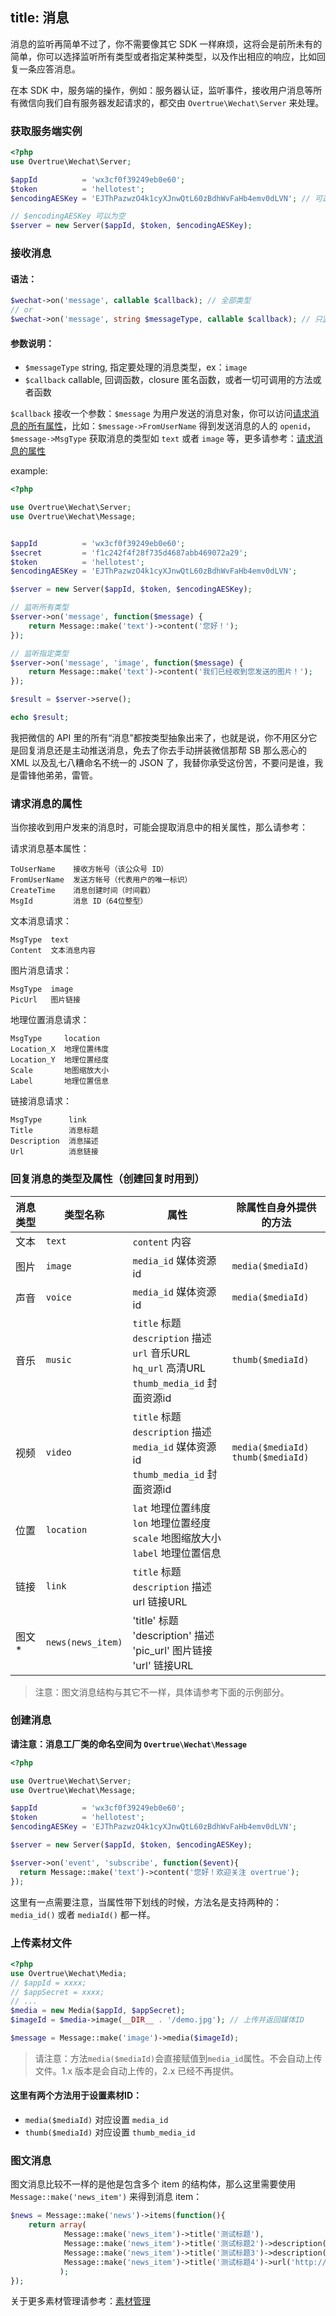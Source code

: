 title: 消息
---


消息的监听再简单不过了，你不需要像其它 SDK 一样麻烦，这将会是前所未有的简单，你可以选择监听所有类型或者指定某种类型，以及作出相应的响应，比如回复一条应答消息。

在本 SDK 中，服务端的操作，例如：服务器认证，监听事件，接收用户消息等所有微信向我们自有服务器发起请求的，都交由 `Overtrue\Wechat\Server` 来处理。

### 获取服务端实例

```php
<?php
use Overtrue\Wechat\Server;

$appId          = 'wx3cf0f39249eb0e60';
$token          = 'hellotest';
$encodingAESKey = 'EJThPazwzO4k1cyXJnwQtL60zBdhWvFaHb4emv0dLVN'; // 可选

// $encodingAESKey 可以为空
$server = new Server($appId, $token, $encodingAESKey);
```

### 接收消息

#### 语法：

```php
$wechat->on('message', callable $callback); // 全部类型
// or
$wechat->on('message', string $messageType, callable $callback); // 只监听指定类型
```

#### 参数说明：

- `$messageType` string, 指定要处理的消息类型，ex：`image`
- `$callback` callable, 回调函数，closure 匿名函数，或者一切可调用的方法或者函数

`$callback` 接收一个参数：`$message` 为用户发送的消息对象，你可以访问[请求消息的所有属性](https://github.com/overtrue/wechat/wiki/%E6%B6%88%E6%81%AF%E7%9A%84%E4%BD%BF%E7%94%A8#%E8%AF%B7%E6%B1%82%E6%B6%88%E6%81%AF%E7%9A%84%E5%B1%9E%E6%80%A7)，比如：`$message->FromUserName` 得到发送消息的人的 `openid`，`$message->MsgType` 获取消息的类型如 `text` 或者 `image` 等，更多请参考：[请求消息的属性](https://github.com/overtrue/wechat/wiki/%E6%B6%88%E6%81%AF%E7%9A%84%E4%BD%BF%E7%94%A8#%E8%AF%B7%E6%B1%82%E6%B6%88%E6%81%AF%E7%9A%84%E5%B1%9E%E6%80%A7)

example:

```php
<?php

use Overtrue\Wechat\Server;
use Overtrue\Wechat\Message;


$appId          = 'wx3cf0f39249eb0e60';
$secret         = 'f1c242f4f28f735d4687abb469072a29';
$token          = 'hellotest';
$encodingAESKey = 'EJThPazwzO4k1cyXJnwQtL60zBdhWvFaHb4emv0dLVN';

$server = new Server($appId, $token, $encodingAESKey);

// 监听所有类型
$server->on('message', function($message) {
    return Message::make('text')->content('您好！');
});

// 监听指定类型
$server->on('message', 'image', function($message) {
    return Message::make('text')->content('我们已经收到您发送的图片！');
});

$result = $server->serve();

echo $result;
```


我把微信的 API 里的所有“消息”都按类型抽象出来了，也就是说，你不用区分它是回复消息还是主动推送消息，免去了你去手动拼装微信那帮 SB 那么恶心的 XML 以及乱七八糟命名不统一的 JSON 了，我替你承受这份苦，不要问是谁，我是雷锋他弟弟，雷管。

### 请求消息的属性

当你接收到用户发来的消息时，可能会提取消息中的相关属性，那么请参考：

请求消息基本属性：

    ToUserName    接收方帐号（该公众号 ID）
    FromUserName  发送方帐号（代表用户的唯一标识）
    CreateTime    消息创建时间（时间戳）
    MsgId         消息 ID（64位整型）

文本消息请求：

    MsgType  text
    Content  文本消息内容

图片消息请求：

    MsgType  image
    PicUrl   图片链接

地理位置消息请求：

    MsgType     location
    Location_X  地理位置纬度
    Location_Y  地理位置经度
    Scale       地图缩放大小
    Label       地理位置信息

链接消息请求：

    MsgType      link
    Title        消息标题
    Description  消息描述
    Url          消息链接

### 回复消息的类型及属性（创建回复时用到）

| 消息类型 | 类型名称 | 属性  | 除属性自身外提供的方法 |
|----------|----------|-----|--------------------|
| 文本     | `text`     | `content` 内容     |  |
| 图片     | `image`    | `media_id` 媒体资源id  | `media($mediaId)`   |
| 声音     | `voice`    | `media_id` 媒体资源id   | `media($mediaId)` |
| 音乐     | `music`    | `title` 标题 <br>`description` 描述 <br>`url` 音乐URL <br>`hq_url` 高清URL <br>`thumb_media_id` 封面资源id | `thumb($mediaId)` |
| 视频     | `video`    | `title` 标题 <br>`description` 描述 <br>`media_id` 媒体资源id <br>`thumb_media_id` 封面资源id        | `media($mediaId)` <br>`thumb($mediaId)`  |
| 位置     | `location` | `lat` 地理位置纬度 <br>`lon` 地理位置经度 <br>`scale` 地图缩放大小 <br>`label` 地理位置信息 |  |
| 链接     | `link`     | `title` 标题 <br>`description` 描述<br>url  链接URL  | |
| 图文*     | `news(news_item)`     | 'title'  标题 <br>  'description'  描述<br> 'pic_url' 图片链接 <br> 'url' 链接URL | |

> 注意：图文消息结构与其它不一样，具体请参考下面的示例部分。

### 创建消息

**请注意：消息工厂类的命名空间为 `Overtrue\Wechat\Message`**

```php
<?php

use Overtrue\Wechat\Server;
use Overtrue\Wechat\Message;

$appId          = 'wx3cf0f39249eb0e60';
$token          = 'hellotest';
$encodingAESKey = 'EJThPazwzO4k1cyXJnwQtL60zBdhWvFaHb4emv0dLVN';

$server = new Server($appId, $token, $encodingAESKey);

$server->on('event', 'subscribe', function($event){
  return Message::make('text')->content('您好！欢迎关注 overtrue');
});
```

这里有一点需要注意，当属性带下划线的时候，方法名是支持两种的：`media_id()` 或者 `mediaId()` 都一样。

### 上传素材文件

```php
<?php
use Overtrue\Wechat\Media;
// $appId = xxxx;
// $appSecret = xxxx;
// ...
$media = new Media($appId, $appSecret);
$imageId = $media->image(__DIR__ . '/demo.jpg'); // 上传并返回媒体ID

$message = Message::make('image')->media($imageId);
```


> 请注意：方法`media($mediaId)`会直接赋值到`media_id`属性。不会自动上传文件。1.x 版本是会自动上传的，2.x 已经不再提供。

#### 这里有两个方法用于设置素材ID：

- `media($mediaId)` 对应设置 `media_id`
- `thumb($mediaId)` 对应设置 `thumb_media_id`

### 图文消息

图文消息比较不一样的是他是包含多个 item 的结构体，那么这里需要使用 `Message::make('news_item')` 来得到消息 item：

```php
$news = Message::make('news')->items(function(){
    return array(
            Message::make('news_item')->title('测试标题'),
            Message::make('news_item')->title('测试标题2')->description('好不好？'),
            Message::make('news_item')->title('测试标题3')->description('好不好说句话？')->url('http://baidu.com'),
            Message::make('news_item')->title('测试标题4')->url('http://baidu.com/abc.php')->picUrl('http://www.baidu.com/demo.jpg'),
           );
});
```

关于更多素材管理请参考：[素材管理](素材管理)